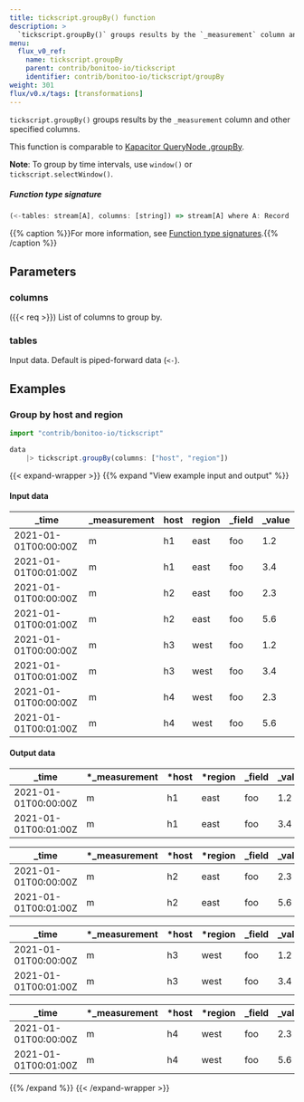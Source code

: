 ```yaml
---
title: tickscript.groupBy() function
description: >
  `tickscript.groupBy()` groups results by the `_measurement` column and other specified columns.
menu:
  flux_v0_ref:
    name: tickscript.groupBy
    parent: contrib/bonitoo-io/tickscript
    identifier: contrib/bonitoo-io/tickscript/groupBy
weight: 301
flux/v0.x/tags: [transformations]
---
```


<!------------------------------------------------------------------------------

IMPORTANT: This page was generated from comments in the Flux source code. Any
edits made directly to this page will be overwritten the next time the
documentation is generated. 

To make updates to this documentation, update the function comments above the
function definition in the Flux source code:

https://github.com/influxdata/flux/blob/master/stdlib/contrib/bonitoo-io/tickscript/tickscript.flux#L431-L435

Contributing to Flux: https://github.com/influxdata/flux#contributing
Fluxdoc syntax: https://github.com/influxdata/flux/blob/master/docs/fluxdoc.md

------------------------------------------------------------------------------->

`tickscript.groupBy()` groups results by the `_measurement` column and other specified columns.

This function is comparable to [Kapacitor QueryNode .groupBy](/kapacitor/latest/nodes/query_node/#groupby).

**Note**: To group by time intervals, use `window()` or `tickscript.selectWindow()`.

##### Function type signature

```js
(<-tables: stream[A], columns: [string]) => stream[A] where A: Record
```

{{% caption %}}For more information, see [Function type signatures](/flux/v0/function-type-signatures/).{{% /caption %}}

## Parameters

### columns
({{< req >}})
List of columns to group by.



### tables

Input data. Default is piped-forward data (`<-`).




## Examples

### Group by host and region

```js
import "contrib/bonitoo-io/tickscript"

data
    |> tickscript.groupBy(columns: ["host", "region"])

```

{{< expand-wrapper >}}
{{% expand "View example input and output" %}}

#### Input data

| _time                | _measurement  | host  | region  | _field  | _value  |
| -------------------- | ------------- | ----- | ------- | ------- | ------- |
| 2021-01-01T00:00:00Z | m             | h1    | east    | foo     | 1.2     |
| 2021-01-01T00:01:00Z | m             | h1    | east    | foo     | 3.4     |
| 2021-01-01T00:00:00Z | m             | h2    | east    | foo     | 2.3     |
| 2021-01-01T00:01:00Z | m             | h2    | east    | foo     | 5.6     |
| 2021-01-01T00:00:00Z | m             | h3    | west    | foo     | 1.2     |
| 2021-01-01T00:01:00Z | m             | h3    | west    | foo     | 3.4     |
| 2021-01-01T00:00:00Z | m             | h4    | west    | foo     | 2.3     |
| 2021-01-01T00:01:00Z | m             | h4    | west    | foo     | 5.6     |


#### Output data

| _time                | *_measurement | *host | *region | _field  | _value  |
| -------------------- | ------------- | ----- | ------- | ------- | ------- |
| 2021-01-01T00:00:00Z | m             | h1    | east    | foo     | 1.2     |
| 2021-01-01T00:01:00Z | m             | h1    | east    | foo     | 3.4     |

| _time                | *_measurement | *host | *region | _field  | _value  |
| -------------------- | ------------- | ----- | ------- | ------- | ------- |
| 2021-01-01T00:00:00Z | m             | h2    | east    | foo     | 2.3     |
| 2021-01-01T00:01:00Z | m             | h2    | east    | foo     | 5.6     |

| _time                | *_measurement | *host | *region | _field  | _value  |
| -------------------- | ------------- | ----- | ------- | ------- | ------- |
| 2021-01-01T00:00:00Z | m             | h3    | west    | foo     | 1.2     |
| 2021-01-01T00:01:00Z | m             | h3    | west    | foo     | 3.4     |

| _time                | *_measurement | *host | *region | _field  | _value  |
| -------------------- | ------------- | ----- | ------- | ------- | ------- |
| 2021-01-01T00:00:00Z | m             | h4    | west    | foo     | 2.3     |
| 2021-01-01T00:01:00Z | m             | h4    | west    | foo     | 5.6     |

{{% /expand %}}
{{< /expand-wrapper >}}
